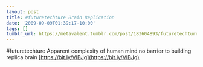 ```yaml
---
layout: post
title: #futuretechture Brain Replication
date: '2009-09-09T01:39:17-10:00'
tags: []
tumblr_url: https://metavalent.tumblr.com/post/183604893/futuretechture-apparent-complexity-of-human-mind
---
```

#futuretechture Apparent complexity of human mind no barrier to building replica brain [https://bit.ly/VIBJg](https://bit.ly/VIBJg)

